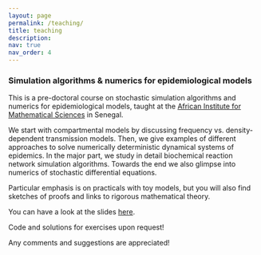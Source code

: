 ```yaml
---
layout: page
permalink: /teaching/
title: teaching
description:
nav: true
nav_order: 4
---
```

<h3>Simulation algorithms & numerics for epidemiological models </h3>
This is a pre-doctoral course on stochastic simulation algorithms and numerics for epidemiological models, taught at the <a href="https://aims-senegal.org/">African Institute for Mathematical Sciences</a> in Senegal. 

We start with compartmental models by discussing frequency vs. density-dependent transmission models. Then, we give examples of different approaches to solve numerically deterministic dynamical systems of epidemics. In the major part, we study in detail biochemical reaction network simulation algorithms. Towards the end we also glimpse into numerics of stochastic differential equations. 

Particular emphasis is on practicals with toy models, but you will also find sketches of proofs and links to rigorous mathematical theory.

You can have a look at the slides <a href="/assets/pdf/MaModAfrica_TrainingSchoolSenegal2023_modsimul_20240111.pdf">here</a>.

Code and solutions for exercises upon request!

Any comments and suggestions are appreciated!
